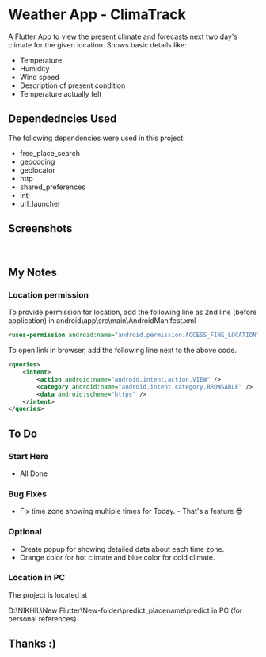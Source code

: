 # Weather App - ClimaTrack

A Flutter App to view the present climate and forecasts next two day's climate for the given location. 
Shows basic details like:
* Temperature
* Humidity
* Wind speed
* Description of present condition
* Temperature actually felt

## Dependedncies Used

The following dependencies were used in this project:
* free_place_search
* geocoding
* geolocator
* http
* shared_preferences
* intl
* url_launcher

## Screenshots

<img> 
<img>

## My Notes

### Location permission

To provide permission for location, add the following line as 2nd line (before application) in android\app\src\main\AndroidManifest.xml

```xml
<uses-permission android:name="android.permission.ACCESS_FINE_LOCATION"/> 
```

To open link in browser, add the following line next to the above code.

```xml
<queries>
    <intent>
        <action android:name="android.intent.action.VIEW" />
        <category android:name="android.intent.category.BROWSABLE" />
        <data android:scheme="https" />
    </intent>
</queries>
```

## To Do

### Start Here
* All Done

### Bug Fixes
* Fix time zone showing multiple times for Today. - That's a feature 😎

### Optional
* Create popup for showing detailed data about each time zone.
* Orange color for hot climate and blue color for cold climate.

### Location in PC
The project is located at

D:\NIKHIL\New Flutter\New-folder\predict_placename\predict in PC (for personal references)


## Thanks :)

